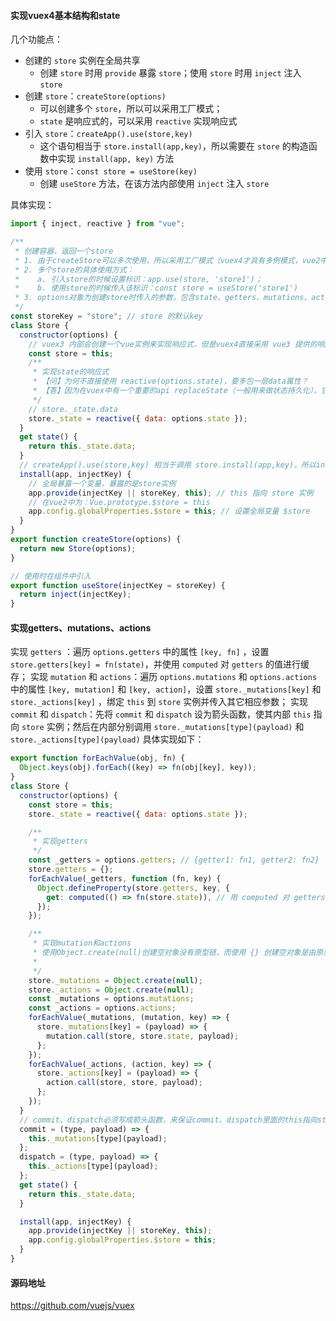 #### 实现vuex4基本结构和state
几个功能点：
+ 创建的 `store` 实例在全局共享
  + 创建 `store` 时用 `provide` 暴露 `store`；使用 `store` 时用 `inject` 注入 `store`
+ 创建 `store`：`createStore(options)`
  + 可以创建多个 `store`，所以可以采用工厂模式；
  + `state` 是响应式的，可以采用 `reactive` 实现响应式
+ 引入 `store`：`createApp().use(store,key)`
  + 这个语句相当于 `store.install(app,key)`，所以需要在 `store` 的构造函数中实现 `install(app, key)` 方法
+ 使用 `store`：`const store = useStore(key)`
  + 创建 `useStore` 方法，在该方法内部使用 `inject` 注入 `store`

具体实现：
```js
import { inject, reactive } from "vue";

/**
 * 创建容器，返回一个store
 * 1. 由于createStore可以多次使用，所以采用工厂模式（vuex4才具有多例模式，vue2中使用的vuex3只有单例）
 * 2. 多个store的具体使用方式：
 *    a. 引入store的时候设置标识：app.use(store, 'store1')；
 *    b. 使用store的时候传入该标识：const store = useStore('store1')
 * 3. options对象为创建store时传入的参数，包含state、getters、mutations、actions、modules、strict、plugins等
 */
const storeKey = "store"; // store 的默认key
class Store {
  constructor(options) {
    // vuex3 内部会创建一个vue实例来实现响应式，但是vuex4直接采用 vue3 提供的响应式方法
    const store = this;
    /**
     * 实现state的响应式
     * 【问】为何不直接使用 reactive(options.state)，要多包一层data属性？
     * 【答】因为在vuex中有一个重要的api replaceState（一般用来做状态持久化），它会直接重写整个state，导致无法触发响应式，如果包一层，则会对 store._state.data 进行修改，依然触发响应式。
     */
    // store._state.data
    store._state = reactive({ data: options.state });
  }
  get state() {
    return this._state.data;
  }
  // createApp().use(store,key) 相当于调用 store.install(app,key)，所以install方法接受两个参数：app 和 key
  install(app, injectKey) {
    // 全局暴露一个变量，暴露的是store实例
    app.provide(injectKey || storeKey, this); // this 指向 store 实例
    // 在vue2中为：Vue.prototype.$store = this
    app.config.globalProperties.$store = this; // 设置全局变量 $store
  }
}
export function createStore(options) {
  return new Store(options);
}

// 使用时在组件中引入
export function useStore(injectKey = storeKey) {
  return inject(injectKey);
}
```

#### 实现getters、mutations、actions
实现 `getters` ：遍历 `options.getters` 中的属性 `[key, fn]` ，设置 `store.getters[key] = fn(state)`，并使用 `computed` 对 `getters` 的值进行缓存；
实现 `mutation` 和 `actions`：遍历 `options.mutations` 和 `options.actions` 中的属性 `[key, mutation]` 和 `[key, action]`，设置 `store._mutations[key]` 和 `store._actions[key]` ，绑定 `this` 到 `store` 实例并传入其它相应参数；
实现 `commit` 和 `dispatch`：先将 `commit` 和 `dispatch` 设为箭头函数，使其内部 `this` 指向 `store` 实例；然后在内部分别调用 `store._mutations[type](payload)` 和 `store._actions[type](payload)`
具体实现如下：
```js
export function forEachValue(obj, fn) {
  Object.keys(obj).forEach((key) => fn(obj[key], key));
}
class Store {
  constructor(options) {
    const store = this;
    store._state = reactive({ data: options.state });

    /**
     * 实现getters
     */
    const _getters = options.getters; // {getter1: fn1, getter2: fn2}
    store.getters = {};
    forEachValue(_getters, function (fn, key) {
      Object.defineProperty(store.getters, key, {
        get: computed(() => fn(store.state)), // 用 computed 对 getters 进行缓存
      });
    });

    /**
     * 实现mutation和actions
     * 使用Object.create(null)创建空对象没有原型链，而使用 {} 创建空对象是由原型链的。
     *
     */
    store._mutations = Object.create(null);
    store._actions = Object.create(null);
    const _mutations = options.mutations;
    const _actions = options.actions;
    forEachValue(_mutations, (mutation, key) => {
      store._mutations[key] = (payload) => {
        mutation.call(store, store.state, payload);
      };
    });
    forEachValue(_actions, (action, key) => {
      store._actions[key] = (payload) => {
        action.call(store, store, payload);
      };
    });
  }
  // commit、dispatch必须写成箭头函数，来保证commit、dispatch里面的this指向store实例
  commit = (type, payload) => {
    this._mutations[type](payload);
  };
  dispatch = (type, payload) => {
    this._actions[type](payload);
  };
  get state() {
    return this._state.data;
  }

  install(app, injectKey) {
    app.provide(injectKey || storeKey, this);
    app.config.globalProperties.$store = this;
  }
}
```

#### 源码地址
https://github.com/vuejs/vuex